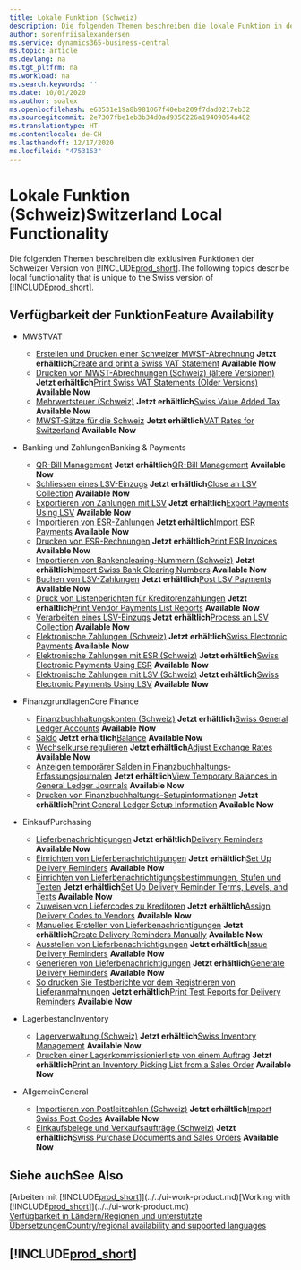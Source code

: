 ```yaml
---
title: Lokale Funktion (Schweiz)
description: Die folgenden Themen beschreiben die lokale Funktion in der Schweizer Version von Business Central.
author: sorenfriisalexandersen
ms.service: dynamics365-business-central
ms.topic: article
ms.devlang: na
ms.tgt_pltfrm: na
ms.workload: na
ms.search.keywords: ''
ms.date: 10/01/2020
ms.author: soalex
ms.openlocfilehash: e63531e19a8b981067f40eba209f7dad0217eb32
ms.sourcegitcommit: 2e7307fbe1eb3b34d0ad9356226a19409054a402
ms.translationtype: HT
ms.contentlocale: de-CH
ms.lasthandoff: 12/17/2020
ms.locfileid: "4753153"
---
```

# <a name="switzerland-local-functionality"></a><span data-ttu-id="25a2f-103">Lokale Funktion (Schweiz)</span><span class="sxs-lookup"><span data-stu-id="25a2f-103">Switzerland Local Functionality</span></span>

<span data-ttu-id="25a2f-104">Die folgenden Themen beschreiben die exklusiven Funktionen der Schweizer Version von [!INCLUDE[prod_short](../../includes/prod_short.md)].</span><span class="sxs-lookup"><span data-stu-id="25a2f-104">The following topics describe local functionality that is unique to the Swiss version of [!INCLUDE[prod_short](../../includes/prod_short.md)].</span></span>  

## <a name="feature-availability"></a><span data-ttu-id="25a2f-105">Verfügbarkeit der Funktion</span><span class="sxs-lookup"><span data-stu-id="25a2f-105">Feature Availability</span></span>

* <span data-ttu-id="25a2f-106">MWST</span><span class="sxs-lookup"><span data-stu-id="25a2f-106">VAT</span></span>
    * <span data-ttu-id="25a2f-107">[Erstellen und Drucken einer Schweizer MWST-Abrechnung](how-to-create-and-print-a-swiss-vat-statement.md) **Jetzt erhältlich**</span><span class="sxs-lookup"><span data-stu-id="25a2f-107">[Create and print a Swiss VAT Statement](how-to-create-and-print-a-swiss-vat-statement.md) **Available Now**</span></span>
    * <span data-ttu-id="25a2f-108">[Drucken von MWST-Abrechnungen (Schweiz) (ältere Versionen)](how-to-print-swiss-vat-statements-older-version-.md) **Jetzt erhältlich**</span><span class="sxs-lookup"><span data-stu-id="25a2f-108">[Print Swiss VAT Statements (Older Versions)](how-to-print-swiss-vat-statements-older-version-.md) **Available Now**</span></span>
    * <span data-ttu-id="25a2f-109">[Mehrwertsteuer (Schweiz)](swiss-value-added-tax.md) **Jetzt erhältlich**</span><span class="sxs-lookup"><span data-stu-id="25a2f-109">[Swiss Value Added Tax](swiss-value-added-tax.md) **Available Now**</span></span>
    * <span data-ttu-id="25a2f-110">[MWST-Sätze für die Schweiz](vat-rates-for-switzerland.md) **Jetzt erhältlich**</span><span class="sxs-lookup"><span data-stu-id="25a2f-110">[VAT Rates for Switzerland](vat-rates-for-switzerland.md) **Available Now**</span></span>

* <span data-ttu-id="25a2f-111">Banking und Zahlungen</span><span class="sxs-lookup"><span data-stu-id="25a2f-111">Banking & Payments</span></span>
    * <span data-ttu-id="25a2f-112">[QR-Bill Management](ui-extensions-qr-bill-management.md) **Jetzt erhältlich**</span><span class="sxs-lookup"><span data-stu-id="25a2f-112">[QR-Bill Management](ui-extensions-qr-bill-management.md) **Available Now**</span></span>
    * <span data-ttu-id="25a2f-113">[Schliessen eines LSV-Einzugs](how-to-close-an-lsv-collection.md) **Jetzt erhältlich**</span><span class="sxs-lookup"><span data-stu-id="25a2f-113">[Close an LSV Collection](how-to-close-an-lsv-collection.md) **Available Now**</span></span>
    * <span data-ttu-id="25a2f-114">[Exportieren von Zahlungen mit LSV](how-to-export-payments-using-lsv.md) **Jetzt erhältlich**</span><span class="sxs-lookup"><span data-stu-id="25a2f-114">[Export Payments Using LSV](how-to-export-payments-using-lsv.md) **Available Now**</span></span>
    * <span data-ttu-id="25a2f-115">[Importieren von ESR-Zahlungen](how-to-import-esr-payments.md) **Jetzt erhältlich**</span><span class="sxs-lookup"><span data-stu-id="25a2f-115">[Import ESR Payments](how-to-import-esr-payments.md) **Available Now**</span></span>
    * <span data-ttu-id="25a2f-116">[Drucken von ESR-Rechnungen](how-to-print-esr-invoices.md) **Jetzt erhältlich**</span><span class="sxs-lookup"><span data-stu-id="25a2f-116">[Print ESR Invoices](how-to-print-esr-invoices.md) **Available Now**</span></span>
    * <span data-ttu-id="25a2f-117">[Importieren von Bankenclearing-Nummern (Schweiz)](how-to-import-swiss-bank-clearing-numbers.md) **Jetzt erhältlich**</span><span class="sxs-lookup"><span data-stu-id="25a2f-117">[Import Swiss Bank Clearing Numbers](how-to-import-swiss-bank-clearing-numbers.md) **Available Now**</span></span>
    * <span data-ttu-id="25a2f-118">[Buchen von LSV-Zahlungen](how-to-post-lsv-payments.md) **Jetzt erhältlich**</span><span class="sxs-lookup"><span data-stu-id="25a2f-118">[Post LSV Payments](how-to-post-lsv-payments.md) **Available Now**</span></span>
    * <span data-ttu-id="25a2f-119">[Druck von Listenberichten für Kreditorenzahlungen](how-to-print-vendor-payments-list-reports.md) **Jetzt erhältlich**</span><span class="sxs-lookup"><span data-stu-id="25a2f-119">[Print Vendor Payments List Reports](how-to-print-vendor-payments-list-reports.md) **Available Now**</span></span>
    * <span data-ttu-id="25a2f-120">[Verarbeiten eines LSV-Einzugs](how-to-process-an-lsv-collection.md) **Jetzt erhältlich**</span><span class="sxs-lookup"><span data-stu-id="25a2f-120">[Process an LSV Collection](how-to-process-an-lsv-collection.md) **Available Now**</span></span>
    * <span data-ttu-id="25a2f-121">[Elektronische Zahlungen (Schweiz)](swiss-electronic-payments.md) **Jetzt erhältlich**</span><span class="sxs-lookup"><span data-stu-id="25a2f-121">[Swiss Electronic Payments](swiss-electronic-payments.md) **Available Now**</span></span>
    * <span data-ttu-id="25a2f-122">[Elektronische Zahlungen mit ESR (Schweiz)](swiss-electronic-payments-using-esr.md) **Jetzt erhältlich**</span><span class="sxs-lookup"><span data-stu-id="25a2f-122">[Swiss Electronic Payments Using ESR](swiss-electronic-payments-using-esr.md) **Available Now**</span></span>
    * <span data-ttu-id="25a2f-123">[Elektronische Zahlungen mit LSV (Schweiz)](swiss-electronic-payments-using-lsv-.md) **Jetzt erhältlich**</span><span class="sxs-lookup"><span data-stu-id="25a2f-123">[Swiss Electronic Payments Using LSV](swiss-electronic-payments-using-lsv-.md) **Available Now**</span></span>

* <span data-ttu-id="25a2f-124">Finanzgrundlagen</span><span class="sxs-lookup"><span data-stu-id="25a2f-124">Core Finance</span></span>
    * <span data-ttu-id="25a2f-125">[Finanzbuchhaltungskonten (Schweiz)](swiss-general-ledger-accounts.md) **Jetzt erhältlich**</span><span class="sxs-lookup"><span data-stu-id="25a2f-125">[Swiss General Ledger Accounts](swiss-general-ledger-accounts.md) **Available Now**</span></span>
    * <span data-ttu-id="25a2f-126">[Saldo](balance.md) **Jetzt erhältlich**</span><span class="sxs-lookup"><span data-stu-id="25a2f-126">[Balance](balance.md) **Available Now**</span></span>
    * <span data-ttu-id="25a2f-127">[Wechselkurse regulieren](how-to-adjust-exchange-rates.md) **Jetzt erhältlich**</span><span class="sxs-lookup"><span data-stu-id="25a2f-127">[Adjust Exchange Rates](how-to-adjust-exchange-rates.md) **Available Now**</span></span>
    * <span data-ttu-id="25a2f-128">[Anzeigen temporärer Salden in Finanzbuchhaltungs-Erfassungsjournalen](how-to-view-temporary-balances-in-general-ledger-journals.md) **Jetzt erhältlich**</span><span class="sxs-lookup"><span data-stu-id="25a2f-128">[View Temporary Balances in General Ledger Journals](how-to-view-temporary-balances-in-general-ledger-journals.md) **Available Now**</span></span>
    * <span data-ttu-id="25a2f-129">[Drucken von Finanzbuchhaltungs-Setupinformationen](how-to-print-general-ledger-setup-information.md) **Jetzt erhältlich**</span><span class="sxs-lookup"><span data-stu-id="25a2f-129">[Print General Ledger Setup Information](how-to-print-general-ledger-setup-information.md) **Available Now**</span></span>

* <span data-ttu-id="25a2f-130">Einkauf</span><span class="sxs-lookup"><span data-stu-id="25a2f-130">Purchasing</span></span>
    * <span data-ttu-id="25a2f-131">[Lieferbenachrichtigungen](delivery-reminders.md) **Jetzt erhältlich**</span><span class="sxs-lookup"><span data-stu-id="25a2f-131">[Delivery Reminders](delivery-reminders.md) **Available Now**</span></span>
    * <span data-ttu-id="25a2f-132">[Einrichten von Lieferbenachrichtigungen](how-to-set-up-delivery-reminders.md) **Jetzt erhältlich**</span><span class="sxs-lookup"><span data-stu-id="25a2f-132">[Set Up Delivery Reminders](how-to-set-up-delivery-reminders.md) **Available Now**</span></span>
    * <span data-ttu-id="25a2f-133">[Einrichten von Lieferbenachrichtigungsbestimmungen, Stufen und Texten](how-to-set-up-delivery-reminder-terms-levels-and-text.md) **Jetzt erhältlich**</span><span class="sxs-lookup"><span data-stu-id="25a2f-133">[Set Up Delivery Reminder Terms, Levels, and Texts](how-to-set-up-delivery-reminder-terms-levels-and-text.md) **Available Now**</span></span>
    * <span data-ttu-id="25a2f-134">[Zuweisen von Liefercodes zu Kreditoren](how-to-assign-delivery-reminder-codes-to-vendors.md) **Jetzt erhältlich**</span><span class="sxs-lookup"><span data-stu-id="25a2f-134">[Assign Delivery Codes to Vendors](how-to-assign-delivery-reminder-codes-to-vendors.md) **Available Now**</span></span>
    * <span data-ttu-id="25a2f-135">[Manuelles Erstellen von Lieferbenachrichtigungen](how-to-create-delivery-reminders-manually.md) **Jetzt erhältlich**</span><span class="sxs-lookup"><span data-stu-id="25a2f-135">[Create Delivery Reminders Manually](how-to-create-delivery-reminders-manually.md) **Available Now**</span></span>
    * <span data-ttu-id="25a2f-136">[Ausstellen von Lieferbenachrichtigungen](how-to-issue-delivery-reminders.md) **Jetzt erhältlich**</span><span class="sxs-lookup"><span data-stu-id="25a2f-136">[Issue Delivery Reminders](how-to-issue-delivery-reminders.md) **Available Now**</span></span>
    * <span data-ttu-id="25a2f-137">[Generieren von Lieferbenachrichtigungen](how-to-generate-delivery-reminders.md) **Jetzt erhältlich**</span><span class="sxs-lookup"><span data-stu-id="25a2f-137">[Generate Delivery Reminders](how-to-generate-delivery-reminders.md) **Available Now**</span></span>
    * <span data-ttu-id="25a2f-138">[So drucken Sie Testberichte vor dem Registrieren von Lieferanmahnungen](how-to-print-test-reports-for-delivery-reminders.md) **Jetzt erhältlich**</span><span class="sxs-lookup"><span data-stu-id="25a2f-138">[Print Test Reports for Delivery Reminders](how-to-print-test-reports-for-delivery-reminders.md) **Available Now**</span></span>

* <span data-ttu-id="25a2f-139">Lagerbestand</span><span class="sxs-lookup"><span data-stu-id="25a2f-139">Inventory</span></span>
    * <span data-ttu-id="25a2f-140">[Lagerverwaltung (Schweiz)](swiss-inventory-management.md) **Jetzt erhältlich**</span><span class="sxs-lookup"><span data-stu-id="25a2f-140">[Swiss Inventory Management](swiss-inventory-management.md) **Available Now**</span></span>
    * <span data-ttu-id="25a2f-141">[Drucken einer Lagerkommissionierliste von einem Auftrag](how-to-print-an-inventory-picking-list-from-a-sales-order.md) **Jetzt erhältlich**</span><span class="sxs-lookup"><span data-stu-id="25a2f-141">[Print an Inventory Picking List from a Sales Order](how-to-print-an-inventory-picking-list-from-a-sales-order.md) **Available Now**</span></span>

* <span data-ttu-id="25a2f-142">Allgemein</span><span class="sxs-lookup"><span data-stu-id="25a2f-142">General</span></span>    
    * <span data-ttu-id="25a2f-143">[Importieren von Postleitzahlen (Schweiz)](how-to-import-swiss-post-codes.md) **Jetzt erhältlich**</span><span class="sxs-lookup"><span data-stu-id="25a2f-143">[Import Swiss Post Codes](how-to-import-swiss-post-codes.md) **Available Now**</span></span>
    * <span data-ttu-id="25a2f-144">[Einkaufsbelege und Verkaufsaufträge (Schweiz)](swiss-purchase-documents-and-sales-documents.md) **Jetzt erhältlich**</span><span class="sxs-lookup"><span data-stu-id="25a2f-144">[Swiss Purchase Documents and Sales Orders](swiss-purchase-documents-and-sales-documents.md) **Available Now**</span></span>

## <a name="see-also"></a><span data-ttu-id="25a2f-145">Siehe auch</span><span class="sxs-lookup"><span data-stu-id="25a2f-145">See Also</span></span>

<span data-ttu-id="25a2f-146">[Arbeiten mit [!INCLUDE[prod_short](../../includes/prod_short.md)]](../../ui-work-product.md)</span><span class="sxs-lookup"><span data-stu-id="25a2f-146">[Working with [!INCLUDE[prod_short](../../includes/prod_short.md)]](../../ui-work-product.md)</span></span>  
[<span data-ttu-id="25a2f-147">Verfügbarkeit in Ländern/Regionen und unterstützte Übersetzungen</span><span class="sxs-lookup"><span data-stu-id="25a2f-147">Country/regional availability and supported languages</span></span>](/dynamics365/business-central/dev-itpro/compliance/apptest-countries-and-translations)  

## [!INCLUDE[prod_short](../../includes/free_trial_md.md)]  

